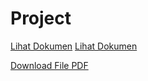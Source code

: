# Project

[Lihat Dokumen](./sertifikat_course.pdf)
[Lihat Dokumen](./Mockup.png)

[Download File PDF](./sertifikat_course.pdf)
